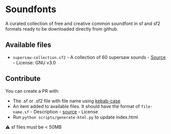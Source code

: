 # Soundfonts

A curated collection of free and creative common soundfont in sf and sf2 formats ready to be downloaded directly from github.

## Available files

- `supersaw-collection.sf2` - A collection of 60 supersaw sounds - [Source](https://musical-artifacts.com/artifacts/1232) - License: GNU v3.0

## Contribute

You can create a PR with:

- The .sf or .sf2 file with file name using [kebab-case](https://developer.mozilla.org/en-US/docs/Glossary/Kebab_case)
- An item added to available files. It should have the format of `file-name.sf` - Description - [source](/) - License
- Run `python scripts/generate-html.py` to update index.html

⚠️ sf files must be < 50MB
